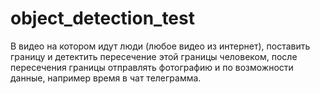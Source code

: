 # object_detection_test
В видео на котором идут люди (любое видео из интернет), поставить границу и детектить пересечение этой границы человеком, после пересечения границы отправлять фотографию и по возможности данные, например время в чат телеграмма.
